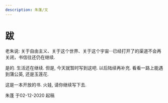 ```yaml
---
description: 朱蓬/文
---
```


# 跋

老朱说: 关于自由主义、关于这个世界、关于这个宇宙···已经打开了的渠道不会再关闭，书信往还仍在继续. 

是的. 生活还在继续. 但是, 今天就暂时写到这吧. 以后陆续再补充. 看看一路上能遇到蒲公英, 还是玉莲花.

这是一本开放的书. 火娃, 请你继续写下去.

朱蓬  于02-12-2020 起稿





